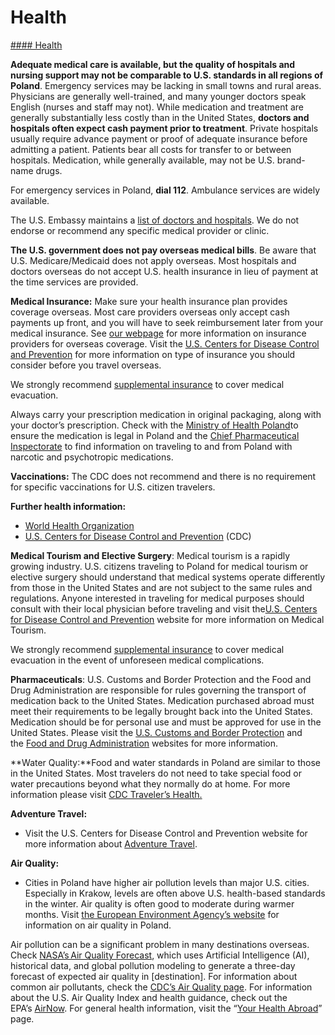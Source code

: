 # Health

[#### Health](javascript:void(0); "Health")

**Adequate medical care is available, but the quality of hospitals and nursing support may not be comparable to U.S. standards in all regions of Poland**. Emergency services may be lacking in small towns and rural areas. Physicians are generally well-trained, and many younger doctors speak English (nurses and staff may not). While medication and treatment are generally substantially less costly than in the United States, **doctors and hospitals often expect cash payment prior to treatment**. Private hospitals usually require advance payment or proof of adequate insurance before admitting a patient. Patients bear all costs for transfer to or between hospitals. Medication, while generally available, may not be U.S. brand-name drugs.

For emergency services in Poland, **dial 112**. Ambulance services are widely available.

The U.S. Embassy maintains a [list of doctors and hospitals](https://pl.usembassy.gov/u-s-citizen-services/doctors/). We do not endorse or recommend any specific medical provider or clinic.

**The U.S. government does not pay overseas medical bills**. Be aware that U.S. Medicare/Medicaid does not apply overseas. Most hospitals and doctors overseas do not accept U.S. health insurance in lieu of payment at the time services are provided.

**Medical Insurance:** Make sure your health insurance plan provides coverage overseas. Most care providers overseas only accept cash payments up front, and you will have to seek reimbursement later from your medical insurance. See [our webpage](https://travel.state.gov/content/travel/en/international-travel/before-you-go/your-health-abroad/Insurance_Coverage_Overseas.html) for more information on insurance providers for overseas coverage. Visit the [U.S. Centers for Disease Control and Prevention](https://wwwnc.cdc.gov/travel/page/insurance) for more information on type of insurance you should consider before you travel overseas.

We strongly recommend [supplemental insurance](https://travel.state.gov/content/travel/en/international-travel/before-you-go/your-health-abroad/Insurance_Coverage_Overseas.html?cq_ck=1708701048867) to cover medical evacuation.

Always carry your prescription medication in original packaging, along with your doctor’s prescription. Check with the [Ministry of Health Poland](https://www.gov.pl/web/zdrowie)to ensure the medication is legal in Poland and the [Chief Pharmaceutical Inspectorate](https://www.gov.pl/web/chief-pharmaceutical-inspectorate/transport-of-narcotic-and-psychotropic-substances-necessary-for-medical-treatment-when-crossing-the-border-of-the-republic-of-poland) to find information on traveling to and from Poland with narcotic and psychotropic medications.

**Vaccinations:** The CDC does not recommend and there is no requirement for specific vaccinations for U.S. citizen travelers.

**Further health information:**

* [World Health Organization](https://www.who.int/countries/)
* [U.S. Centers for Disease Control and Prevention](http://wwwnc.cdc.gov/travel/) (CDC)

**Medical Tourism and Elective Surgery**: Medical tourism is a rapidly growing industry. U.S. citizens traveling to Poland for medical tourism or elective surgery should understand that medical systems operate differently from those in the United States and are not subject to the same rules and regulations. Anyone interested in traveling for medical purposes should consult with their local physician before traveling and visit the[U.S. Centers for Disease Control and Prevention](https://wwwnc.cdc.gov/travel/page/medical-tourism) website for more information on Medical Tourism.

We strongly recommend [supplemental insurance](https://travel.state.gov/content/travel/en/international-travel/before-you-go/your-health-abroad/Insurance_Coverage_Overseas.html?cq_ck=1708701048867) to cover medical evacuation in the event of unforeseen medical complications.

**Pharmaceuticals**: U.S. Customs and Border Protection and the Food and Drug Administration are responsible for rules governing the transport of medication back to the United States. Medication purchased abroad must meet their requirements to be legally brought back into the United States. Medication should be for personal use and must be approved for use in the United States. Please visit the [U.S. Customs and Border Protection](https://www.cbp.gov/travel/us-citizens/know-before-you-go/prohibited-and-restricted-items) and the [Food and Drug Administration](https://www.fda.gov/drugs/information-consumers-and-patients-drugs/buying-using-medicine-safely) websites for more information.

**Water Quality:**Food and water standards in Poland are similar to those in the United States. Most travelers do not need to take special food or water precautions beyond what they normally do at home. For more information please visit [CDC Traveler’s Health.](https://wwwnc.cdc.gov/travel/destinations/traveler/none/poland?s_cid=ncezid-dgmq-travel-single-001)

**Adventure Travel:**

* Visit the U.S. Centers for Disease Control and Prevention website for more information about [Adventure Travel](https://wwwnc.cdc.gov/travel/page/adventure).

**Air Quality:**

* Cities in Poland have higher air pollution levels than major U.S. cities. Especially in Krakow, levels are often above U.S. health-based standards in the winter. Air quality is often good to moderate during warmer months. Visit [the European Environment Agency’s website](https://www.eea.europa.eu/themes/air/air-quality-index/index) for information on air quality in Poland.

Air pollution can be a significant problem in many destinations overseas. Check [NASA’s Air Quality Forecast](https://aeronet.gsfc.nasa.gov/new_web/aqforecast), which uses Artificial Intelligence (AI), historical data, and global pollution modeling to generate a three-day forecast of expected air quality in [destination]. For information about common air pollutants, check the [CDC’s Air Quality page](https://www.cdc.gov/air-quality/pollutants/). For information about the U.S. Air Quality Index and health guidance, check out the EPA’s [AirNow](https://www.airnow.gov/aqi/aqi-basics/). For general health information, visit the “[Your Health Abroad](https://travel.state.gov/content/travel/en/international-travel/before-you-go/your-health-abroad.html)” page.